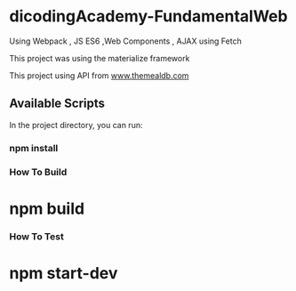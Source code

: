 # dicodingAcademy-FundamentalWeb
Using Webpack , JS ES6 ,Web Components , AJAX using Fetch

This project was using the materialize framework 

This project using API from www.themealdb.com


## Available Scripts
In the project directory, you can run:
### npm install

### How To Build
# npm build

### How To Test
# npm start-dev
